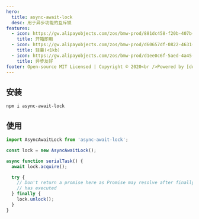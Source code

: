 ```yaml
---
hero:
  title: async-await-lock
  desc: 用于异步功能的互斥锁
features:
  - icon: https://gw.alipayobjects.com/zos/bmw-prod/881dc458-f20b-407b-947a-95104b5ec82b/k79dm8ih_w144_h144.png
    title: 开箱即用
  - icon: https://gw.alipayobjects.com/zos/bmw-prod/d60657df-0822-4631-9d7c-e7a869c2f21c/k79dmz3q_w126_h126.png
    title: 轻量(<1kb)
  - icon: https://gw.alipayobjects.com/zos/bmw-prod/d1ee0c6f-5aed-4a45-a507-339a4bfe076c/k7bjsocq_w144_h144.png
    title: 异步友好
footer: Open-source MIT Licensed | Copyright © 2020<br />Powered by [dumi](https://d.umijs.org)
---
```


## 安装

```shell script
npm i async-await-lock
```

## 使用

```typescript
import AsyncAwaitLock from 'async-await-lock';

const lock = new AsyncAwaitLock();

async function serialTask() {
  await lock.acquire();

  try {
    // Don't return a promise here as Promise may resolve after finally
    // has executed
  } finally {
    lock.unlock();
  }
}
```
